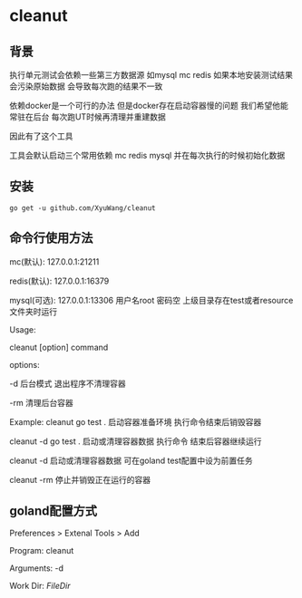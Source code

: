 # cleanut

## 背景
执行单元测试会依赖一些第三方数据源 如mysql mc redis 如果本地安装测试结果会污染原始数据 会导致每次跑的结果不一致

依赖docker是一个可行的办法 但是docker存在启动容器慢的问题 我们希望他能常驻在后台 每次跑UT时候再清理并重建数据 

因此有了这个工具

工具会默认启动三个常用依赖 mc redis mysql 并在每次执行的时候初始化数据

## 安装

`go get -u github.com/XyuWang/cleanut`

## 命令行使用方法

mc(默认): 127.0.0.1:21211

redis(默认): 127.0.0.1:16379

mysql(可选): 127.0.0.1:13306 用户名root 密码空 上级目录存在test或者resource文件夹时运行

Usage:

  cleanut [option] command 

options:

  -d 后台模式 退出程序不清理容器
  
  -rm 清理后台容器

Example:
  cleanut go test .  启动容器准备环境 执行命令结束后销毁容器

  cleanut -d go test .  启动或清理容器数据 执行命令 结束后容器继续运行

  cleanut -d  启动或清理容器数据 可在goland test配置中设为前置任务

  cleanut -rm  停止并销毁正在运行的容器
  
## goland配置方式

Preferences > Extenal Tools > Add


Program: cleanut

Arguments: -d

Work Dir: $FileDir$